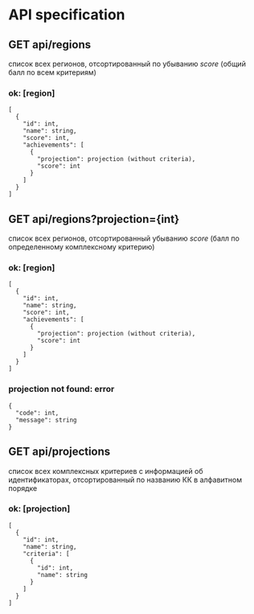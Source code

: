# API specification

## GET api/regions 

список всех регионов, отсортированный по убыванию *score* (общий балл по всем критериям) 

### ok: \[region\]
```
[
  {
    "id": int, 
    "name": string,
    "score": int,
    "achievements": [
      {
        "projection": projection (without criteria),
        "score": int
      }
    ]
  }
]
```

## GET api/regions?projection={int}

список всех регионов, отсортированный убыванию *score* (балл по определенному комплексному критерию)

### ok: \[region\]
```
[
  {
    "id": int,
    "name": string,
    "score": int,
    "achievements": [
      {
        "projection": projection (without criteria),
        "score": int
      }
    ]
  }
]
```
### projection not found: error
```
{
  "code": int,
  "message": string
}
```

## GET api/projections

список всех комплексных критериев с информацией об идентификаторах, отсортированный по названию КК в алфавитном порядке

### ok: \[projection\]
```
[
  {
    "id": int,
    "name": string,
    "criteria": [
      {
        "id": int,
        "name": string
      }
    ]
  }
]
```

